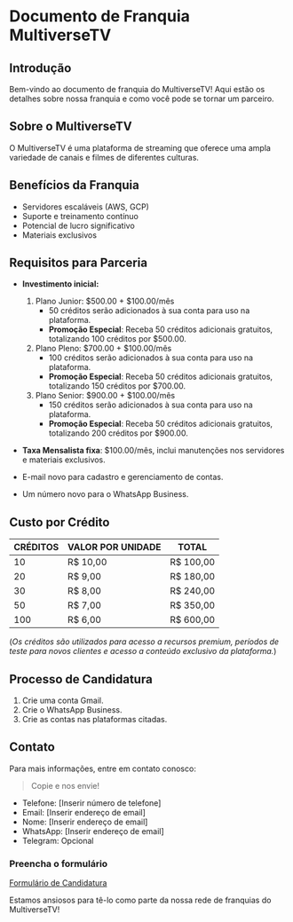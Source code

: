 # Documento de Franquia MultiverseTV

## Introdução
Bem-vindo ao documento de franquia do MultiverseTV! Aqui estão os detalhes sobre nossa franquia e como você pode se tornar um parceiro.

## Sobre o MultiverseTV
O MultiverseTV é uma plataforma de streaming que oferece uma ampla variedade de canais e filmes de diferentes culturas.

## Benefícios da Franquia
- Servidores escaláveis (AWS, GCP)
- Suporte e treinamento contínuo
- Potencial de lucro significativo
- Materiais exclusivos

## Requisitos para Parceria
- **Investimento inicial:**
    1. Plano Junior: $500.00 + $100.00/mês
       - 50 créditos serão adicionados à sua conta para uso na plataforma.
       - **Promoção Especial**: Receba 50 créditos adicionais gratuitos, totalizando 100 créditos por $500.00.
    2. Plano Pleno: $700.00 + $100.00/mês
       - 100 créditos serão adicionados à sua conta para uso na plataforma.
       - **Promoção Especial**: Receba 50 créditos adicionais gratuitos, totalizando 150 créditos por $700.00.
    3. Plano Senior: $900.00 + $100.00/mês
       - 150 créditos serão adicionados à sua conta para uso na plataforma.
       - **Promoção Especial**: Receba 50 créditos adicionais gratuitos, totalizando 200 créditos por $900.00.

- **Taxa Mensalista fixa**: $100.00/mês, inclui manutenções nos servidores e materiais exclusivos.

- E-mail novo para cadastro e gerenciamento de contas.
- Um número novo para o WhatsApp Business.

## Custo por Crédito
CRÉDITOS | VALOR POR UNIDADE | TOTAL
---------|--------------------|------
10       | R$ 10,00           | R$ 100,00
20       | R$ 9,00            | R$ 180,00
30       | R$ 8,00            | R$ 240,00
50       | R$ 7,00            | R$ 350,00
100      | R$ 6,00            | R$ 600,00

(*Os créditos são utilizados para acesso a recursos premium, períodos de teste para novos clientes e acesso a conteúdo exclusivo da plataforma.*)

## Processo de Candidatura
1. Crie uma conta Gmail.
2. Crie o WhatsApp Business.
3. Crie as contas nas plataformas citadas.

## Contato
Para mais informações, entre em contato conosco:

> Copie e nos envie!

- Telefone: [Inserir número de telefone]
- Email: [Inserir endereço de email]
- Nome: [Inserir endereço de email]
- WhatsApp: [Inserir endereço de email]
- Telegram: Opcional

### Preencha o formulário
[Formulário de Candidatura](https://forms.gle/5m1Prcsr3futoVu97)

Estamos ansiosos para tê-lo como parte da nossa rede de franquias do MultiverseTV!
